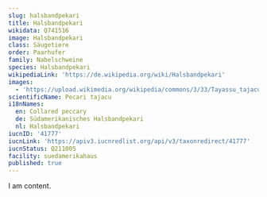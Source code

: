 ```yaml
---
slug: halsbandpekari
title: Halsbandpekari
wikidata: Q741516
image: Halsbandpekari
class: Säugetiere
order: Paarhufer
family: Nabelschweine
species: Halsbandpekari
wikipediaLink: 'https://de.wikipedia.org/wiki/Halsbandpekari'
images:
  - 'https://upload.wikimedia.org/wikipedia/commons/3/33/Tayassu_tajacu.jpg'
scientificName: Pecari tajacu
i18nNames:
  en: Collared peccary
  de: Südamerikanisches Halsbandpekari
  nl: Halsbandpekari
iucnID: '41777'
iucnLink: 'https://apiv3.iucnredlist.org/api/v3/taxonredirect/41777'
iucnStatus: Q211005
facility: suedamerikahaus
published: true
---
```


I am content.
